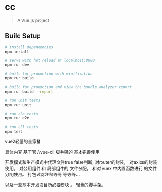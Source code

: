 # cc

> A Vue.js project

## Build Setup

``` bash
# install dependencies
npm install

# serve with hot reload at localhost:8080
npm run dev

# build for production with minification
npm run build

# build for production and view the bundle analyzer report
npm run build --report

# run unit tests
npm run unit

# run e2e tests
npm run e2e

# run all tests
npm test
```

vue2轻量的全家桶

具体内容 基于官方vue-cli 脚手架的 基本完善使用 

开发模式和生产模式中代理文件true false判断,
对router的封装， 
对axios的封装使用， 
对公用组件 和 局部组件的 文件分配，
和对 vuex 中内置函数进行 的文件分配使用。
打包过滤注释等等
等等等... 

以及一些基本开发项目所必要模块 。 轻量的脚手架。
